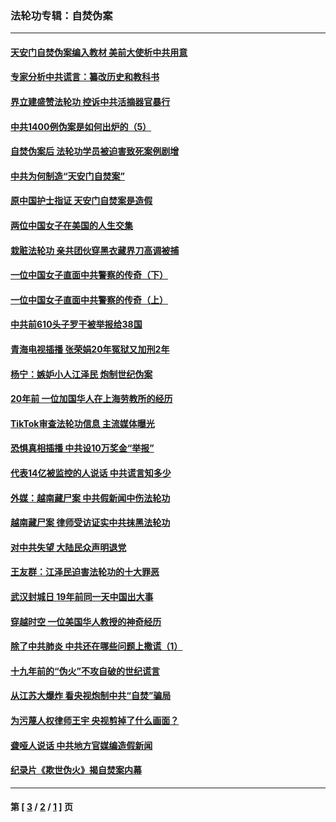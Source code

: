 ### 法轮功专辑：自焚伪案
---
#### [天安门自焚伪案编入教材 美前大使析中共用意](../../pages/nf5562/n13791932.md?08190430) 
#### [专家分析中共谎言：纂改历史和教科书](../../pages/nf5562/n13781542.md?08190430) 
#### [界立建盛赞法轮功 控诉中共活摘器官暴行](../../pages/nf5562/n13781971.md?08190430) 
#### [中共1400例伪案是如何出炉的（5）](../../pages/nf5562/n13226831.md?08190430) 
#### [自焚伪案后 法轮功学员被迫害致死案例剧增](../../pages/nf5562/n13190600.md?08190430) 
#### [中共为何制造“天安门自焚案”](../../pages/nf5562/n13183270.md?08190430) 
#### [原中国护士指证 天安门自焚案是造假](../../pages/nf5562/n13172289.md?08190430) 
#### [两位中国女子在美国的人生交集](../../pages/nf5562/n13156138.md?08190430) 
#### [栽赃法轮功 亲共团伙穿黑衣藏界刀高调被捕](../../pages/nf5562/n13073780.md?08190430) 
#### [一位中国女子直面中共警察的传奇（下）](../../pages/nf5562/n12989706.md?08190430) 
#### [一位中国女子直面中共警察的传奇（上）](../../pages/nf5562/n12985072.md?08190430) 
#### [中共前610头子罗干被举报给38国](../../pages/nf5562/n12975419.md?08190430) 
#### [青海电视插播 张荣娟20年冤狱又加刑2年](../../pages/nf5562/n12738166.md?08190430) 
#### [杨宁：嫉妒小人江泽民 炮制世纪伪案](../../pages/nf5562/n12724108.md?08190430) 
#### [20年前 一位加国华人在上海劳教所的经历](../../pages/nf5562/n12707932.md?08190430) 
#### [TikTok审查法轮功信息 主流媒体曝光](../../pages/nf5562/n12362336.md?08190430) 
#### [恐惧真相插播 中共设10万奖金“举报”](../../pages/nf5562/n12306396.md?08190430) 
#### [代表14亿被监控的人说话 中共谎言知多少](../../pages/nf5562/n12297484.md?08190430) 
#### [外媒：越南藏尸案 中共假新闻中伤法轮功](../../pages/nf5562/n12264411.md?08190430) 
#### [越南藏尸案 律师受访证实中共抹黑法轮功](../../pages/nf5562/n12261878.md?08190430) 
#### [对中共失望 大陆民众声明退党](../../pages/nf5562/n12187315.md?08190430) 
#### [王友群：江泽民迫害法轮功的十大罪恶](../../pages/nf5562/n12169074.md?08190430) 
#### [武汉封城日 19年前同一天中国出大事](../../pages/nf5562/n12150901.md?08190430) 
#### [穿越时空  一位美国华人教授的神奇经历](../../pages/nf5562/n12097460.md?08190430) 
#### [除了中共肺炎 中共还在哪些问题上撒谎（1）](../../pages/nf5562/n11955770.md?08190430) 
#### [十九年前的“伪火”不攻自破的世纪谎言](../../pages/nf5562/n11813238.md?08190430) 
#### [从江苏大爆炸 看央视炮制中共“自焚”骗局](../../pages/nf5562/n11140275.md?08190430) 
#### [为污蔑人权律师王宇 央视剪掉了什么画面？](../../pages/nf5562/n11130142.md?08190430) 
#### [聋哑人说话 中共地方官媒编造假新闻](../../pages/nf5562/n11006067.md?08190430) 
#### [纪录片《欺世伪火》揭自焚案内幕](../../pages/nf5562/n11002664.md?08190430) 

---
#### 第 [ [3](./3.md?08190430) / [2](./2.md?08190430) / [1](./1.md?08190430) ] 页
